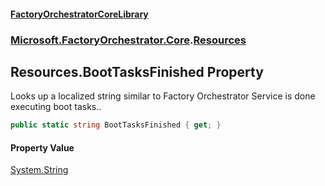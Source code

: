 #### [FactoryOrchestratorCoreLibrary](./FactoryOrchestratorCoreLibrary.md 'FactoryOrchestratorCoreLibrary')
### [Microsoft.FactoryOrchestrator.Core](./Microsoft-FactoryOrchestrator-Core.md 'Microsoft.FactoryOrchestrator.Core').[Resources](./Microsoft-FactoryOrchestrator-Core-Resources.md 'Microsoft.FactoryOrchestrator.Core.Resources')
## Resources.BootTasksFinished Property
Looks up a localized string similar to Factory Orchestrator Service is done executing boot tasks..  
```csharp
public static string BootTasksFinished { get; }
```
#### Property Value
[System.String](https://docs.microsoft.com/en-us/dotnet/api/System.String 'System.String')  
